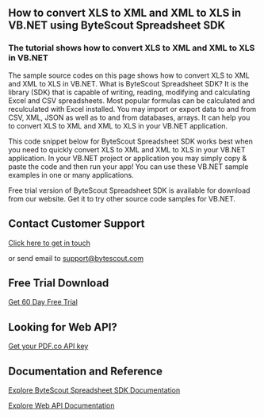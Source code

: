 ## How to convert XLS to XML and XML to XLS in VB.NET using ByteScout Spreadsheet SDK

### The tutorial shows how to convert XLS to XML and XML to XLS in VB.NET

The sample source codes on this page shows how to convert XLS to XML and XML to XLS in VB.NET. What is ByteScout Spreadsheet SDK? It is the library (SDK) that is capable of writing, reading, modifying and calculating Excel and CSV spreadsheets. Most popular formulas can be calculated and reculculated with Excel installed. You may import or export data to and from CSV, XML, JSON as well as to and from databases, arrays. It can help you to convert XLS to XML and XML to XLS in your VB.NET application.

This code snippet below for ByteScout Spreadsheet SDK works best when you need to quickly convert XLS to XML and XML to XLS in your VB.NET application. In your VB.NET project or application you may simply copy & paste the code and then run your app! You can use these VB.NET sample examples in one or many applications.

Free trial version of ByteScout Spreadsheet SDK is available for download from our website. Get it to try other source code samples for VB.NET.

## Contact Customer Support

[Click here to get in touch](https://bytescout.zendesk.com/hc/en-us/requests/new?subject=ByteScout%20Spreadsheet%20SDK%20Question)

or send email to [support@bytescout.com](mailto:support@bytescout.com?subject=ByteScout%20Spreadsheet%20SDK%20Question) 

## Free Trial Download

[Get 60 Day Free Trial](https://bytescout.com/download/web-installer?utm_source=github-readme)

## Looking for Web API? 

[Get your PDF.co API key](https://pdf.co/documentation/api?utm_source=github-readme)

## Documentation and Reference

[Explore ByteScout Spreadsheet SDK Documentation](https://bytescout.com/documentation/index.html?utm_source=github-readme)

[Explore Web API Documentation](https://pdf.co/documentation/api?utm_source=github-readme)